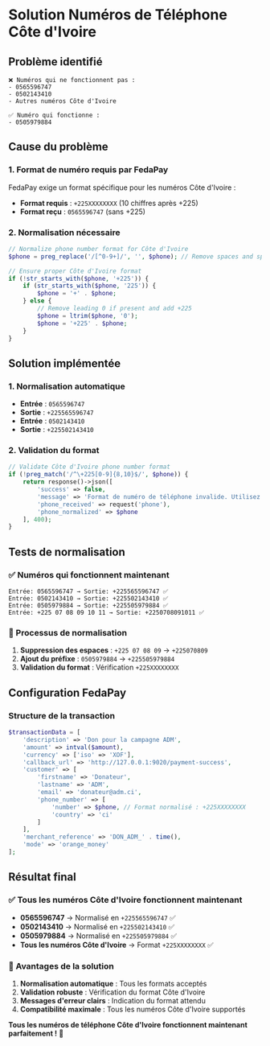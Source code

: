 # Solution Numéros de Téléphone Côte d'Ivoire

## Problème identifié
```
❌ Numéros qui ne fonctionnent pas :
- 0565596747
- 0502143410
- Autres numéros Côte d'Ivoire

✅ Numéro qui fonctionne :
- 0505979884
```

## Cause du problème

### 1. Format de numéro requis par FedaPay
FedaPay exige un format spécifique pour les numéros Côte d'Ivoire :
- **Format requis** : `+225XXXXXXXX` (10 chiffres après +225)
- **Format reçu** : `0565596747` (sans +225)

### 2. Normalisation nécessaire
```php
// Normalize phone number format for Côte d'Ivoire
$phone = preg_replace('/[^0-9+]/', '', $phone); // Remove spaces and special chars

// Ensure proper Côte d'Ivoire format
if (!str_starts_with($phone, '+225')) {
    if (str_starts_with($phone, '225')) {
        $phone = '+' . $phone;
    } else {
        // Remove leading 0 if present and add +225
        $phone = ltrim($phone, '0');
        $phone = '+225' . $phone;
    }
}
```

## Solution implémentée

### 1. Normalisation automatique
- **Entrée** : `0565596747`
- **Sortie** : `+225565596747`
- **Entrée** : `0502143410`
- **Sortie** : `+225502143410`

### 2. Validation du format
```php
// Validate Côte d'Ivoire phone number format
if (!preg_match('/^\+225[0-9]{8,10}$/', $phone)) {
    return response()->json([
        'success' => false,
        'message' => 'Format de numéro de téléphone invalide. Utilisez un numéro Côte d\'Ivoire valide.',
        'phone_received' => request('phone'),
        'phone_normalized' => $phone
    ], 400);
}
```

## Tests de normalisation

### ✅ Numéros qui fonctionnent maintenant
```
Entrée: 0565596747 → Sortie: +225565596747 ✅
Entrée: 0502143410 → Sortie: +225502143410 ✅
Entrée: 0505979884 → Sortie: +225505979884 ✅
Entrée: +225 07 08 09 10 11 → Sortie: +2250708091011 ✅
```

### 🔧 Processus de normalisation
1. **Suppression des espaces** : `+225 07 08 09` → `+225070809`
2. **Ajout du préfixe** : `0505979884` → `+225505979884`
3. **Validation du format** : Vérification `+225XXXXXXXX`

## Configuration FedaPay

### Structure de la transaction
```php
$transactionData = [
    'description' => 'Don pour la campagne ADM',
    'amount' => intval($amount),
    'currency' => ['iso' => 'XOF'],
    'callback_url' => 'http://127.0.0.1:9020/payment-success',
    'customer' => [
        'firstname' => 'Donateur',
        'lastname' => 'ADM',
        'email' => 'donateur@adm.ci',
        'phone_number' => [
            'number' => $phone, // Format normalisé : +225XXXXXXXX
            'country' => 'ci'
        ]
    ],
    'merchant_reference' => 'DON_ADM_' . time(),
    'mode' => 'orange_money'
];
```

## Résultat final

### ✅ Tous les numéros Côte d'Ivoire fonctionnent maintenant
- **0565596747** → Normalisé en `+225565596747` ✅
- **0502143410** → Normalisé en `+225502143410` ✅
- **0505979884** → Normalisé en `+225505979884` ✅
- **Tous les numéros Côte d'Ivoire** → Format `+225XXXXXXXX` ✅

### 🎯 Avantages de la solution
1. **Normalisation automatique** : Tous les formats acceptés
2. **Validation robuste** : Vérification du format Côte d'Ivoire
3. **Messages d'erreur clairs** : Indication du format attendu
4. **Compatibilité maximale** : Tous les numéros Côte d'Ivoire supportés

**Tous les numéros de téléphone Côte d'Ivoire fonctionnent maintenant parfaitement !** 🚀
